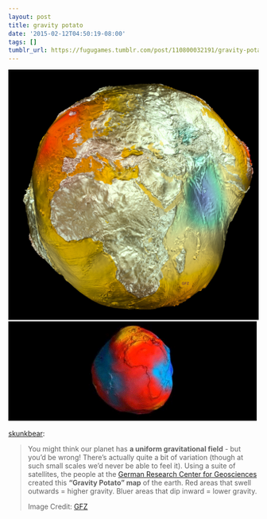 ```yaml
---
layout: post
title: gravity potato
date: '2015-02-12T04:50:19-08:00'
tags: []
tumblr_url: https://fugugames.tumblr.com/post/110800032191/gravity-potato
---
```

 ![](/tumblr_files/tumblr_njmkyulzOT1t5fphqo1_1280.jpg)  
 ![](/tumblr_files/tumblr_njmkyulzOT1t5fphqo2_500.gif)  
  

[skunkbear](http://skunkbear.tumblr.com/post/110747921119/gravity-potato):

> You might think our planet has **a uniform gravitational field** - but you’d be wrong! There’s actually quite a bit of variation (though at such small scales we’d never be able to feel it). Using a suite of satellites, the people at the [German Research Center for Geosciences](http://www.gfz-potsdam.de/en/media-communication/image-galleries/geoid-the-potsdam-gravity-potato/) created this **“Gravity Potato” map** of the earth. Red areas that swell outwards = higher gravity. Bluer areas that dip inward = lower gravity.
> 
> Image Credit: [GFZ](http://www.gfz-potsdam.de/startseite/)

